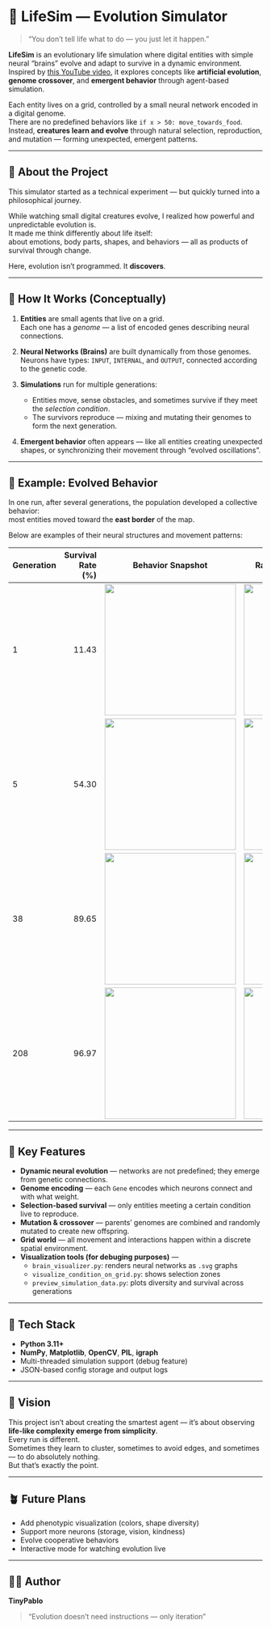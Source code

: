 # 🧬 LifeSim — Evolution Simulator

> “You don’t tell life what to do — you just let it happen.”

**LifeSim** is an evolutionary life simulation where digital entities with simple neural “brains” evolve and adapt to survive in a dynamic environment.  
Inspired by [this YouTube video](https://www.youtube.com/watch?v=N3tRFayqVtk), it explores concepts like **artificial evolution**, **genome crossover**, and **emergent behavior** through agent-based simulation.

Each entity lives on a grid, controlled by a small neural network encoded in a digital genome.  
There are no predefined behaviors like `if x > 50: move_towards_food`.  
Instead, **creatures learn and evolve** through natural selection, reproduction, and mutation — forming unexpected, emergent patterns.

---

## 🌱 About the Project

This simulator started as a technical experiment — but quickly turned into a philosophical journey.

While watching small digital creatures evolve, I realized how powerful and unpredictable evolution is.  
It made me think differently about life itself:  
about emotions, body parts, shapes, and behaviors — all as products of survival through change.

Here, evolution isn’t programmed. It **discovers**.

---

## 🧠 How It Works (Conceptually)

1. **Entities** are small agents that live on a grid.  
   Each one has a *genome* — a list of encoded genes describing neural connections.

2. **Neural Networks (Brains)** are built dynamically from those genomes.  
   Neurons have types: `INPUT`, `INTERNAL`, and `OUTPUT`, connected according to the genetic code.

3. **Simulations** run for multiple generations:  
   - Entities move, sense obstacles, and sometimes survive if they meet the *selection condition*.  
   - The survivors reproduce — mixing and mutating their genomes to form the next generation.

4. **Emergent behavior** often appears — like all entities creating unexpected shapes, or synchronizing their movement through “evolved oscillations”.

---

## 🧩 Example: Evolved Behavior

In one run, after several generations, the population developed a collective behavior:  
most entities moved toward the **east border** of the map.  

Below are examples of their neural structures and movement patterns:

| Generation | Survival Rate (%) | Behavior Snapshot | Random Brain Visualization |
|-------------|------------------:|------------------|---------------------|
| 1  | 11.43 | <img src="https://github.com/user-attachments/assets/257fb15a-397d-4fc9-8b6b-dd0705fe76e6" width="260"/> | <img src="https://github.com/user-attachments/assets/3486d1f5-79f2-4070-8808-da411fde1526" width="260"/> |
| 5  | 54.30 | <img src="https://github.com/user-attachments/assets/f3371afa-08eb-4ec4-b863-06c7c785b66e" width="260"/> | <img src="https://github.com/user-attachments/assets/3d222e8e-8aaf-43dc-b78a-f60508dacd04" width="260"/> |
| 38 | 89.65 | <img src="https://github.com/user-attachments/assets/53dda159-f36d-4505-acb2-d2dc07e9d41d" width="260"/> | <img src="https://github.com/user-attachments/assets/de55529c-6ff4-41fb-9db7-6bcfb56aa633" width="260"/> |
| 208 | 96.97 | <img src="https://github.com/user-attachments/assets/095cab59-0c1d-47da-8a2e-154e5320fcb1" width="260"/> | <img src="https://github.com/user-attachments/assets/1a700fd5-5e12-493e-a064-5542c09a5532" width="260"/> |

---

## 🧬 Key Features

- **Dynamic neural evolution** — networks are not predefined; they emerge from genetic connections.  
- **Genome encoding** — each `Gene` encodes which neurons connect and with what weight.  
- **Selection-based survival** — only entities meeting a certain condition live to reproduce.  
- **Mutation & crossover** — parents’ genomes are combined and randomly mutated to create new offspring.  
- **Grid world** — all movement and interactions happen within a discrete spatial environment.  
- **Visualization tools (for debuging purposes)** —  
  - `brain_visualizer.py`: renders neural networks as `.svg` graphs  
  - `visualize_condition_on_grid.py`: shows selection zones
  - `preview_simulation_data.py`: plots diversity and survival across generations  

---

## 🧩 Tech Stack

- **Python 3.11+**
- **NumPy**, **Matplotlib**, **OpenCV**, **PIL**, **igraph**
- Multi-threaded simulation support (debug feature)
- JSON-based config storage and output logs

---

## 💭 Vision

This project isn’t about creating the smartest agent — it’s about observing **life-like complexity emerge from simplicity**.  
Every run is different.  
Sometimes they learn to cluster, sometimes to avoid edges, and sometimes — to do absolutely nothing.  
But that’s exactly the point.

---

## 🪴 Future Plans

- Add phenotypic visualization (colors, shape diversity)  
- Support more neurons (storage, vision, kindness)  
- Evolve cooperative behaviors  
- Interactive mode for watching evolution live  

---

## 🧑‍🔬 Author

**TinyPablo**

> “Evolution doesn’t need instructions — only iteration”
